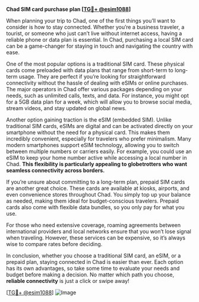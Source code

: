 **Chad SIM card purchase plan [[TG💪+ @esim1088](https://t.me/s/esim1088)]**

When planning your trip to Chad, one of the first things you’ll want to consider is how to stay connected. Whether you’re a business traveler, a tourist, or someone who just can’t live without internet access, having a reliable phone or data plan is essential. In Chad, purchasing a local SIM card can be a game-changer for staying in touch and navigating the country with ease.

One of the most popular options is a traditional SIM card. These physical cards come preloaded with data plans that range from short-term to long-term usage. They are perfect if you’re looking for straightforward connectivity without the hassle of dealing with eSIMs or online purchases. The major operators in Chad offer various packages depending on your needs, such as unlimited calls, texts, and data. For instance, you might opt for a 5GB data plan for a week, which will allow you to browse social media, stream videos, and stay updated on global news.

Another option gaining traction is the eSIM (embedded SIM). Unlike traditional SIM cards, eSIMs are digital and can be activated directly on your smartphone without the need for a physical card. This makes them incredibly convenient, especially for travelers who prefer minimalism. Many modern smartphones support eSIM technology, allowing you to switch between multiple numbers or carriers easily. For example, you could use an eSIM to keep your home number active while accessing a local number in Chad. **This flexibility is particularly appealing to globetrotters who want seamless connectivity across borders.**

If you’re unsure about committing to a long-term plan, prepaid SIM cards are another great choice. These cards are available at kiosks, airports, and even convenience stores throughout Chad. You simply top up your balance as needed, making them ideal for budget-conscious travelers. Prepaid cards also come with flexible data bundles, so you only pay for what you use. 

For those who need extensive coverage, roaming agreements between international providers and local networks ensure that you won’t lose signal when traveling. However, these services can be expensive, so it’s always wise to compare rates before deciding.

In conclusion, whether you choose a traditional SIM card, an eSIM, or a prepaid plan, staying connected in Chad is easier than ever. Each option has its own advantages, so take some time to evaluate your needs and budget before making a decision. No matter which path you choose, **reliable connectivity** is just a click or swipe away! 

[[TG💪+ @esim1088](https://t.me/s/esim1088)] ![Image](https://i.postimg.cc/Y0z9fWf4/image.png)